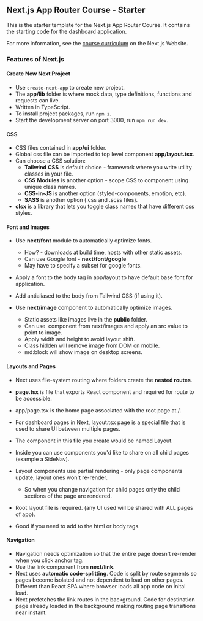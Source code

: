 ## Next.js App Router Course - Starter

This is the starter template for the Next.js App Router Course. It contains the starting code for the dashboard application.

For more information, see the [course curriculum](https://nextjs.org/learn) on the Next.js Website.

### Features of Next.js

#### Create New Next Project

- Use `create-next-app` to create new project.
- The **app/lib** folder is where mock data, type definitions, functions and requests can live.
- Written in TypeScript.
- To install project packages, run `npm i`.
- Start the development server on port 3000, run `npm run dev`.

#### CSS

- CSS files contained in **app/ui** folder.
- Global css file can be imported to top level component **app/layout.tsx**.
- Can choose a CSS solution:
  - **Tailwind CSS** is default choice - framework where you write utility classes in your file.
  - **CSS Modules** is another option - scope CSS to component using unique class names.
  - **CSS-in-JS** is another option (styled-components, emotion, etc).
  - **SASS** is another option (.css and .scss files).
- **clsx** is a library that lets you toggle class names that have different css styles.

#### Font and Images

- Use **next/font** module to automatically optimize fonts.
  - How? - downloads at build time, hosts with other static assets.
  - Can use Google font - **next/font/google**
  - May have to specify a subset for google fonts.
- Apply a font to the body tag in app/layout to have default base font for application.
- Add antialiased to the body from Tailwind CSS (if using it).

- Use **next/image** component to automatically optimize images.
  - Static assets like images live in the **public** folder.
  - Can use **<Image>** component from next/images and apply an src value to point to image.
  - Apply width and height to avoid layout shift.
  - Class hidden will remove image from DOM on mobile.
  - md:block will show image on desktop screens.

#### Layouts and Pages

- Next uses file-system routing where folders create the **nested routes**.
- **page.tsx** is file that exports React component and required for route to be accessible.
- app/page.tsx is the home page associated with the root page at /.

- For dashboard pages in Next, layout.tsx page is a special file that is used to share UI between multiple pages.
- The component in this file you create would be named Layout.
- Inside you can use components you'd like to share on all child pages (example a SideNav).
- Layout components use partial rendering - only page components update, layout ones won't re-render.
  - So when you change navigation for child pages only the child sections of the page are rendered.
- Root layout file is required. (any UI used will be shared with ALL pages of app).
- Good if you need to add to the html or body tags.

#### Navigation

- Navigation needs optimization so that the entire page doesn't re-render when you click anchor tag.
- Use the link component from **next/link**.
- Next uses **automatic code-splitting**. Code is split by route segments so pages become isolated and not dependent to load on other pages. Different than React SPA where browser loads all app code on inital load.
- Next prefetches the link routes in the background. Code for destination page already loaded in the background making routing page transitions near instant.
